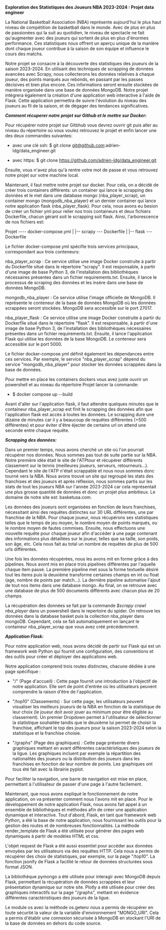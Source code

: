 **Exploration des Statistiques des Joueurs NBA 2023-2024 : Projet data engineer**

La National Basketball Association (NBA) représente aujourd'hui le plus haut niveau de compétition de basketball dans le monde. 
Avec de plus en plus de passionées qui la suit au quotidien, le niveau de spectacle ne fait qu'augmenter avec des joueurs qui sortent de 
plus en plus d'énormes performance. Ces statistiques nous offrent un aperçu unique de la manière dont chaque joueur contribue à la saison de son équipe et influence le cours des matchs.

Notre projet se consacre à la découverte des statistiques des joueurs de la saison 2023-2024. En utilisant des techniques de scrapping de données avancées avec Scrapy, nous collecterons les données relatives à chaque joueur, des points marqués aux rebonds, en passant par les passes décisives et bien plus encore. Ces informations seront ensuite stockées de manière organisée dans une base de données MongoDB.
Notre projet intègrera également la création d'une application web interactive à l'aide de Flask. Cette application permettra de suivre l'évolution du niveau des joueurs au fil de la saison, et de dégager des tendances significatives.


***Comment récuperer notre projet sur Github et le mettre sur Docker:***

Pour récupérer notre projet sur Gitbhub vous devrez ouvrir git puis aller au niveau du répertoire où vous voulez retrouvez le projet et enfin lancer une des deux commandes suivantes:

 -  avec une clé ssh: $ git clone git@github.com:adrien-ldg/data_engineer.git

 -  avec https: $ git clone https://github.com/adrien-ldg/data_engineer.git 

Ensuite, vous n'avez plus qu'à rentre votre mot de passe et vous retrouvez notre projet sur votre machine local.

Maintenant, il faut mettre notre projet sur docker. Pour cela, on a décidé de créer trois containers différents: un container qui lance le scrapping des données et le met dans une database mongo (nba_player_scrap), un container mongo (mongodb_nba_player) et un dernier container qui lance notre application flask (nba_player_flask). Pour cela, nous avons eu besion de créer un fichier yml pour relier nos trois containeurs et deux fichiers Dockerfile, chacun gérant soit le scrapping soit flask.
Ainsi, l'arborescence de nos fichiers est:

Projet ---- docker-compose.yml
        |
        |-- scrapy --- Dockerfile
        |
        |-- flask --- Dockerfile

Le fichier docker-compose.yml spécifie trois services principaux, correspondant aux trois conteneurs:

nba_player_scrap : Ce service utilise une image Docker construite à partir du Dockerfile situé dans le répertoire "scrapy". Il est responsable, à partir d'une image de base Python 3, de l'installation des bibliothèques nécessaires présentes dans un fichier requirements.txt. Ensuite, il lance le processus de scraping des données et les insère dans une base de données MongoDB.

mongodb_nba_player : Ce service utilise l'image officielle de MongoDB. Il représente le conteneur de la base de données MongoDB où les données scrappées seront stockées. MongoDB sera accessible sur le port 27017.

nba_player_flask : Ce service utilise une image Docker construite à partir du Dockerfile situé dans le répertoire "flask". Il est responsable, à partir d'une image de base Python 3, de l'installation des bibliothèques nécessaires présentes dans un fichier requirements.txt. Ensuite, il lance l'application Flask qui utilise les données de la base MongoDB. Le conteneur sera accessible sur le port 5000.

Le fichier docker-compose.yml définit également les dépendances entre ces services. Par exemple, le service "nba_player_scrap" dépend du service "mongodb_nba_player" pour stocker les données scrappées dans la base de données.

Pour mettre en place les containers dockers vous avez juste ouvrir un powershell et au niveau du répertoire Projet lancer la commande:

 -  $ docker compose up --build

Avant d'aller sur l'application flask, il faut attendre quelques minutes que le containeur nba_player_scrap est finit le scrapping des données afin que l'application flask est accès à toutes les données.
Le scrapping dure une dizaine de minutes car il y a beaucoup de requêtes différentes (+500 différentes) et pour éviter d'être éjecter de certains url on attend une seconde entre chaque requête.

***Scrapping des données:***

Dans un premier temps, nous avons cherché un site où l'on pourrait récupérer nos données. Nous sommes pas tout de suite partie sur la NBA.
Notre première idée était le site de l'ATPtour et récupérer différents classement sur le tennis (meilleures joueurs, serveurs, retourneurs...). Cependant le site de l'ATP n'était scrappable et nous nous sommes donc tourné vers la NBA. Nous avons trouvé un site qui regroupé les stats des franchises et des joueurs et après réflexion, nous sommes partis sur les stats de tout les joueurs NBA sur l'année 2023-2024 car cela représentait une plus grosse quantité de données et donc un projet plus ambitieux. Le domaine de notre site est: basketusa.com.

Les données des joueurs sont organisées en fonction de leurs franchises, nécessitant ainsi des requêtes distinctes sur 30 URL différentes, une par franchise de la NBA. Pour chaque joueur, nous récupérons ses statistiques telles que le temps de jeu moyen, le nombre moyen de points marqués, ou le nombre moyen de fautes commises. Ensuite, nous effectuons une nouvelle requête pour chaque joueur afin d'accéder à une page contenant des informations plus détaillées sur le joueur, telles que sa taille, son poids, son âge, etc. Cela nous fait au total un nombre de requêtes de plus de 500 urls différentes.

Une fois les données récupérées, nous les avons mit en forme grâce à des pipelines. Nous avont mis en place trois pipelines différentes par l'aquelle chaque item passé. La première pipeline met sous la forme textuelle désiré tout les items puis la deuxième transforme certaines champs en int ou float (age, nombre de points par match...). La dernière pipeline automatise l'ajout de tout nos items dans une database mongo. Au final, on se retrouve avec une database de plus de 500 documents différents avec chacun plus de 20 champs.

La récupération des données se fait par la commande *$scrapy crawl nba_player* dans un powershell dans le repertoire du spider.
On retrouve les données dans la database basket puis la collection nba_player dans mongoDB. Cependant, cela se fait automatiquement en lançant le containeur nba_player_scrap que vous avez créé précédemment.

***Application Flask:***

Pour notre application web, nous avons décidé de partir sur Flask qui est un framework web Python qui fournit une configuration, des conventions et des outils pour créer et déployer des applications web.

Notre application comprend trois routes distinctes, chacune dédiée à une page spécifique :

- "/" (Page d'accueil) : Cette page fournit une introduction à l'objectif de notre application. Elle sert de point d'entrée où les utilisateurs peuvent comprendre la raison d'être de l'application.

- "/top10" (Classements) : Sur cette page, les utilisateurs peuvent visualiser les meilleurs joueurs de la NBA en fonction de la statistique de leur choix (le joueur doit avoir jouer au minimum pour être éligible au classement). Un premier Dropdown permet à l'utilisateur de sélectionner la statistique souhaitée tandis que le deuxième lui permet de choisir la franchise, affichant le top des joueurs pour la saison 2023-2024 selon la statistique et la franchise choisie.

- "/graphs" (Page des graphiques) : Cette page présente divers graphiques mettant en avant différentes caractéristiques des joueurs de la ligue. Les graphiques incluent par exemple la répartition des nationalités des joueurs ou la distribution des joueurs dans les franchises en fonction de leur nombre de points. Les graphiques ont tous été fait avec la librairie pyplot.

Pour faciliter la navigation, une barre de navigation est mise en place, permettant à l'utilisateur de passer d'une page à l'autre facilement.

Maintenant, que nous avons expliqué le fonctionnement de notre application, on va présenter comment nous l'avons mit en place.
Pour le développement de notre application Flask, nous avons fait appel à un ensemble de bibliothèques et méthodes afin de créer une application dynamique et interactive. Tout d'abord, Flask, en tant que framework web Python, a été la base de notre application, nous fournissant les outils pour la gestion des routes et de nombreuses fonctionnalités. La méthode render_template de Flask a été utilisée pour générer des pages web dynamiques à partir de modèles HTML et css.

L'objet request de Flask a été aussi essentiel pour accéder aux données envoyées par les utilisateurs via des requêtes HTTP. Cela nous a permis de récupérer des choix de statistiques, par exemple, sur la page "/top10". La fonction jsonify de Flask a facilité le retour de données structurées sous format JSON.

La bibliothèque pymongo a été utilisée pour interagir avec MongoDB depuis Flask, permettant la récupération de données scrappées et leur présentation dynamique sur notre site. Plotly a été utilisée pour créer des graphiques interactifs sur la page "/graphs", mettant en évidence différentes caractéristiques des joueurs de la ligue.

Le module os avec la méthode os.getenv nous a permis de récupérer en toute sécurité la valeur de la variable d'environnement "MONGO_URI". Cela a permis d'établir une connexion sécurisée à MongoDB en stockant l'URI de la base de données en dehors du code source.
